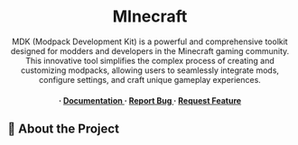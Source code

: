 <div align='center'>

<h1>MInecraft</h1>
<p>MDK (Modpack Development Kit) is a powerful and comprehensive toolkit designed for modders and developers in the Minecraft gaming community. This innovative tool simplifies the complex process of creating and customizing modpacks, allowing users to seamlessly integrate mods, configure settings, and craft unique gameplay experiences.</p>

<h4> <span> · </span> <a href="https://github.com/Mihalic2040/mdk/blob/master/README.md"> Documentation </a> <span> · </span> <a href="https://github.com/Mihalic2040/mdk/issues"> Report Bug </a> <span> · </span> <a href="https://github.com/Mihalic2040/mdk/issues"> Request Feature </a> </h4>


</div>

## :star2: About the Project
